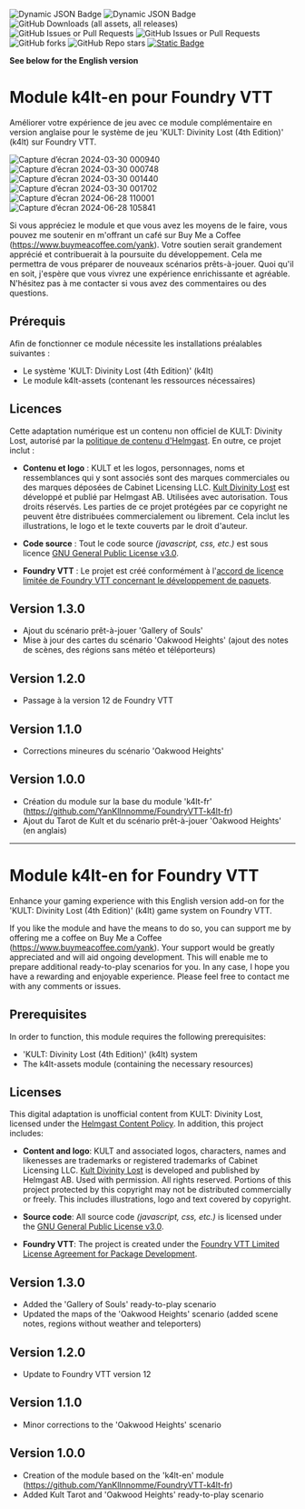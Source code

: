 ![Dynamic JSON Badge](https://img.shields.io/badge/dynamic/json?url=https%3A%2F%2Fraw.githubusercontent.com%2FYanKlInnomme%2FFoundryVTT-k4lt-en%2Fmaster%2Fmodule.json&query=%24.compatibility.verified&label=foundry%20vtt&color=%23ee9b3a) ![Dynamic JSON Badge](https://img.shields.io/badge/dynamic/json?url=https%3A%2F%2Fraw.githubusercontent.com%2FYanKlInnomme%2FFoundryVTT-k4lt-en%2Fmaster%2Fmodule.json&query=%24.version&label=version&color=%230f2f2b) ![GitHub Downloads (all assets, all releases)](https://img.shields.io/github/downloads/YanKlInnomme/FoundryVTT-k4lt-en/total) ![GitHub Issues or Pull Requests](https://img.shields.io/github/issues-raw/YanKlInnomme/FoundryVTT-k4lt-en) ![GitHub Issues or Pull Requests](https://img.shields.io/github/issues-closed-raw/YanKlInnomme/FoundryVTT-k4lt-en) ![GitHub forks](https://img.shields.io/github/forks/YanKlInnomme/FoundryVTT-k4lt-en) ![GitHub Repo stars](https://img.shields.io/github/stars/YanKlInnomme/FoundryVTT-k4lt-en) [![Static Badge](https://img.shields.io/badge/buy_me_a_coffee-FFDD00?logo=Buy%20Me%20A%20Coffee&logoColor=black)](https://www.buymeacoffee.com/yank)

**See below for the English version**

# Module k4lt-en pour Foundry VTT
Améliorer votre expérience de jeu avec ce module complémentaire en version anglaise pour le système de jeu 'KULT: Divinity Lost (4th Edition)' (k4lt) sur Foundry VTT.

![Capture d’écran 2024-03-30 000940](https://github.com/YanKlInnomme/FoundryVTT-k4lt-en/assets/100078854/4e8f8535-d277-40f6-a2d4-00ae655df786)
![Capture d’écran 2024-03-30 000748](https://github.com/YanKlInnomme/FoundryVTT-k4lt-en/assets/100078854/2fabcae3-4ad2-4483-bb9c-0ffccfe293ac)
![Capture d’écran 2024-03-30 001440](https://github.com/YanKlInnomme/FoundryVTT-k4lt-en/assets/100078854/19c5ebad-cd4c-4a77-89a6-6ae4f70716cc)
![Capture d’écran 2024-03-30 001702](https://github.com/YanKlInnomme/FoundryVTT-k4lt-en/assets/100078854/9a450670-0664-4905-9cb8-f17a18ab645a)
![Capture d’écran 2024-06-28 110001](https://github.com/YanKlInnomme/FoundryVTT-k4lt-en/assets/100078854/94cbf535-8125-4023-9da0-592771494f8f)
![Capture d’écran 2024-06-28 105841](https://github.com/YanKlInnomme/FoundryVTT-k4lt-en/assets/100078854/6add38df-3e62-40e4-b2eb-72efd2c9147b)

Si vous appréciez le module et que vous avez les moyens de le faire, vous pouvez me soutenir en m'offrant un café sur Buy Me a Coffee (https://www.buymeacoffee.com/yank). Votre soutien serait grandement apprécié et contribuerait à la poursuite du développement. Cela me permettra de vous préparer de nouveaux scénarios prêts-à-jouer. Quoi qu'il en soit, j'espère que vous vivrez une expérience enrichissante et agréable. N'hésitez pas à me contacter si vous avez des commentaires ou des questions.

## Prérequis

Afin de fonctionner ce module nécessite les installations préalables suivantes :
 * Le système 'KULT: Divinity Lost (4th Edition)' (k4lt)
 * Le module k4lt-assets (contenant les ressources nécessaires)

## Licences

Cette adaptation numérique est un contenu non officiel de KULT: Divinity Lost, autorisé par la [politique de contenu d'Helmgast](https://helmgast.se/en/meta/fan-content-policy). En outre, ce projet inclut :

- **Contenu et logo** : KULT et les logos, personnages, noms et ressemblances qui y sont associés sont des marques commerciales ou des marques déposées de Cabinet Licensing LLC. [Kult Divinity Lost](https://kultdivinitylost.com/) est développé et publié par Helmgast AB. Utilisées avec autorisation. Tous droits réservés. Les parties de ce projet protégées par ce copyright ne peuvent être distribuées commercialement ou librement. Cela inclut les illustrations, le logo et le texte couverts par le droit d'auteur.

- **Code source** : Tout le code source _(javascript, css, etc.)_ est sous licence [GNU General Public License v3.0](https://www.gnu.org/licenses/gpl-3.0.en.html).

- **Foundry VTT** : Le projet est créé conformément à l'[accord de licence limitée de Foundry VTT concernant le développement de paquets](https://foundryvtt.com/article/license/).

## Version 1.3.0
 * Ajout du scénario prêt-à-jouer 'Gallery of Souls'
 * Mise à jour des cartes du scénario 'Oakwood Heights' (ajout des notes de scènes, des régions sans météo et téléporteurs)

## Version 1.2.0
 * Passage à la version 12 de Foundry VTT

## Version 1.1.0
 * Corrections mineures du scénario 'Oakwood Heights'

## Version 1.0.0
 * Création du module sur la base du module 'k4lt-fr' (https://github.com/YanKlInnomme/FoundryVTT-k4lt-fr)
 * Ajout du Tarot de Kult et du scénario prêt-à-jouer 'Oakwood Heights' (en anglais)

---------------------------------------------------------------------

# Module k4lt-en for Foundry VTT
Enhance your gaming experience with this English version add-on for the 'KULT: Divinity Lost (4th Edition)' (k4lt) game system on Foundry VTT.

If you like the module and have the means to do so, you can support me by offering me a coffee on Buy Me a Coffee (https://www.buymeacoffee.com/yank). Your support would be greatly appreciated and will aid ongoing development. This will enable me to prepare additional ready-to-play scenarios for you. In any case, I hope you have a rewarding and enjoyable experience. Please feel free to contact me with any comments or issues.

## Prerequisites

In order to function, this module requires the following prerequisites:
 * 'KULT: Divinity Lost (4th Edition)' (k4lt) system
 * The k4lt-assets module (containing the necessary resources)

## Licenses

This digital adaptation is unofficial content from KULT: Divinity Lost, licensed under the [Helmgast Content Policy](https://helmgast.se/en/meta/fan-content-policy). In addition, this project includes:

- **Content and logo**: KULT and associated logos, characters, names and likenesses are trademarks or registered trademarks of Cabinet Licensing LLC. [Kult Divinity Lost](https://kultdivinitylost.com/) is developed and published by Helmgast AB. Used with permission. All rights reserved. Portions of this project protected by this copyright may not be distributed commercially or freely. This includes illustrations, logo and text covered by copyright.

- **Source code**: All source code _(javascript, css, etc.)_ is licensed under the [GNU General Public License v3.0](https://www.gnu.org/licenses/gpl-3.0.en.html).

- **Foundry VTT**: The project is created under the [Foundry VTT Limited License Agreement for Package Development](https://foundryvtt.com/article/license/).

## Version 1.3.0
 * Added the 'Gallery of Souls' ready-to-play scenario
 * Updated the maps of the 'Oakwood Heights' scenario (added scene notes, regions without weather and teleporters)

## Version 1.2.0
 * Update to Foundry VTT version 12

## Version 1.1.0
 * Minor corrections to the 'Oakwood Heights' scenario

## Version 1.0.0
 * Creation of the module based on the 'k4lt-en' module (https://github.com/YanKlInnomme/FoundryVTT-k4lt-fr)
 * Added Kult Tarot and 'Oakwood Heights' ready-to-play scenario
